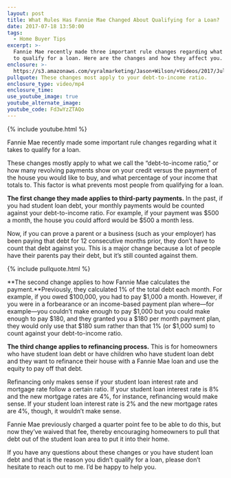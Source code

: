 ```yaml
---
layout: post
title: What Rules Has Fannie Mae Changed About Qualifying for a Loan?
date: 2017-07-18 13:50:00
tags:
  - Home Buyer Tips
excerpt: >-
  Fannie Mae recently made three important rule changes regarding what it takes
  to qualify for a loan. Here are the changes and how they affect you.
enclosure: >-
  https://s3.amazonaws.com/vyralmarketing/Jason+Wilson/+Videos/2017/July/Woodstock%252C+GA+Real+Estate+Agent-+What+Rules+Has+Fannie+Mae+Changed+About+Qualifying+for+a+Loan%253F.mp4
pullquote: These changes most apply to your debt-to-income ratio.
enclosure_type: video/mp4
enclosure_time:
use_youtube_image: true
youtube_alternate_image:
youtube_code: Fd3wYzZTAQo
---
```



{% include youtube.html %}

Fannie Mae recently made some important rule changes regarding what it takes to qualify for a loan.

These changes mostly apply to what we call the “debt-to-income ratio,” or how many revolving payments show on your credit versus the payment of the house you would like to buy, and what percentage of your income that totals to. This factor is what prevents most people from qualifying for a loan.

**The first change they made applies to third-party payments.** In the past, if you had student loan debt, your monthly payments would be counted against your debt-to-income ratio. For example, if your payment was $500 a month, the house you could afford would be $500 a month less.

Now, if you can prove a parent or a business (such as your employer) has been paying that debt for 12 consecutive months prior, they don’t have to count that debt against you. This is a major change because a lot of people have their parents pay their debt, but it’s still counted against them.

{% include pullquote.html %}

**The second change applies to how Fannie Mae calculates the payment.**Previously, they calculated 1% of the total debt each month. For example, if you owed $100,000, you had to pay $1,000 a month. However, if you were in a forbearance or an income-based payment plan where—for example—you couldn’t make enough to pay $1,000 but you could make enough to pay $180, and they granted you a $180 per month payment plan, they would only use that $180 sum rather than that 1% (or $1,000 sum) to count against your debt-to-income ratio.

**The third change applies to refinancing process.** This is for homeowners who have student loan debt or have children who have student loan debt and they want to refinance their house with a Fannie Mae loan and use the equity to pay off that debt.

Refinancing only makes sense if your student loan interest rate and mortgage rate follow a certain ratio. If your student loan interest rate is 8% and the new mortgage rates are 4%, for instance, refinancing would make sense. If your student loan interest rate is 2% and the new mortgage rates are 4%, though, it wouldn’t make sense.

Fannie Mae previously charged a quarter point fee to be able to do this, but now they’ve waived that fee, thereby encouraging homeowners to pull that debt out of the student loan area to put it into their home.

If you have any questions about these changes or you have student loan debt and that is the reason you didn’t qualify for a loan, please don’t hesitate to reach out to me. I’d be happy to help you.